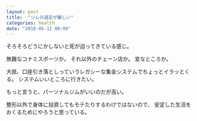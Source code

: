 ```yaml
---
layout: post
title:  "ジムの選定が難しい"
categories: health
date: "2018-05-11 00:00"
---
```


そろそろどうにかしないと死が迫ってきている感じ。

無難なコナミスポーツか。
それ以外のチェーン店か。
変なところか。

大抵、口座引き落としっていうレガシーな集金システムでちょっとイラッとくる。
システムいいところに行きたい。

もっと言うと、パーソナルジムがいいのだが高い。

整形以外で身体に投資してもモテたりするわけではないので、
安定した生活をおくるためにやろうと思っている。
